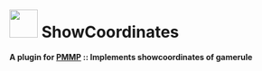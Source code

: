 # <img src="https://cdn.jsdelivr.net/gh/PresentKim/SVG-files/plugin-icons/showcoordinates.svg" height="50" width="50"> ShowCoordinates  
__A plugin for [PMMP](https://pmmp.io) :: Implements showcoordinates of gamerule__  
